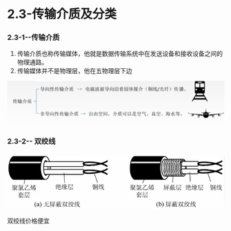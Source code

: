 # 2.3-传输介质及分类

### 2.3-1--传输介质

1. 传输介质也称传输媒体，他就是数据传输系统中在发送设备和接收设备之间的物理通路。
2. 传输媒体并不是物理层，他在五物理层下边

![](../../.gitbook/assets/image%20%2816%29.png)

### 2.3-2-- 双绞线

###  

![](../../.gitbook/assets/image%20%2821%29.png)

双绞线价格便宜


